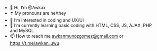 - 👋 Hi, I’m @Awkax
- ☂️ My pronouns are he/they
- 👀 I’m interested in coding and UX/UI
- 🌱 I’m currently learning basic coding with HTML, CSS, JS, AJAX, PHP and MySQL
- 📫 How to reach me awkanmunozgomez@gmail.com or https://t.me/awkan_uwu

<!---
Awkax/Awkax is a ✨ special ✨ repository because its `README.md` (this file) appears on your GitHub profile.
You can click the Preview link to take a look at your changes.
--->
